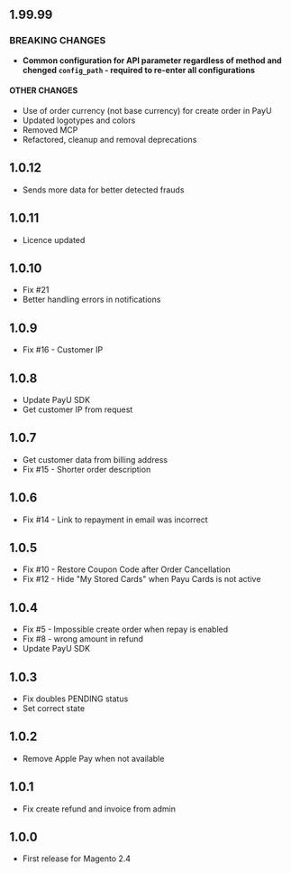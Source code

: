 ## 1.99.99
### BREAKING CHANGES
* **Common configuration for API parameter  regardless of method and chenged `config_path`  - required to re-enter all configurations**
#### OTHER CHANGES
* Use of order currency (not base currency) for create order in PayU
* Updated logotypes and colors
* Removed MCP
* Refactored, cleanup and removal deprecations

## 1.0.12
* Sends more data for better detected frauds

## 1.0.11
* Licence updated

## 1.0.10
* Fix #21
* Better handling errors in notifications

## 1.0.9
* Fix #16 - Customer IP

## 1.0.8
* Update PayU SDK
* Get customer IP from request

## 1.0.7
* Get customer data from billing address
* Fix #15 - Shorter order description

## 1.0.6
* Fix #14 - Link to repayment in email was incorrect

## 1.0.5
* Fix #10 - Restore Coupon Code after Order Cancellation
* Fix #12 - Hide "My Stored Cards" when Payu Cards is not active

## 1.0.4
 * Fix #5 - Impossible create order when repay is enabled
 * Fix #8 - wrong amount in refund
 * Update PayU SDK

## 1.0.3
 * Fix doubles PENDING status
 * Set correct state

## 1.0.2
 * Remove Apple Pay when not available

## 1.0.1
 * Fix create refund and invoice from admin

## 1.0.0
 * First release for Magento 2.4
